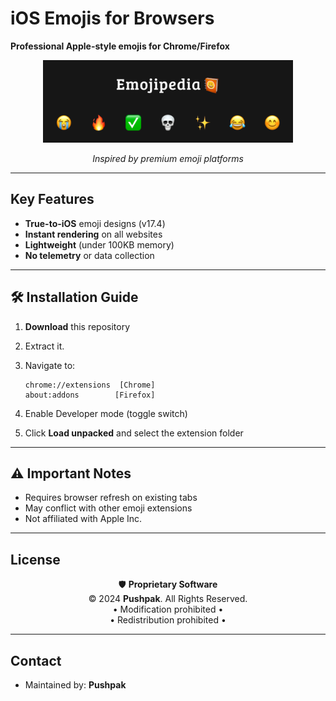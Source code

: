 #  iOS Emojis for Browsers  

**Professional Apple-style emojis for Chrome/Firefox**  

<div align="center">
  <img src="image.png" width="400" alt="Emoji Preview">
  
  *Inspired by premium emoji platforms*  
</div>

---

##  Key Features
- **True-to-iOS** emoji designs (v17.4)
- **Instant rendering** on all websites
- **Lightweight** (under 100KB memory)
- **No telemetry** or data collection

---

## 🛠 Installation Guide
1. **Download** this repository

2. Extract it.
3. Navigate to:
   ```
   chrome://extensions  [Chrome]
   about:addons        [Firefox]
   ```
4. Enable Developer mode (toggle switch)
5. Click **Load unpacked** and select the extension folder

---

## ⚠️ Important Notes
- Requires browser refresh on existing tabs
- May conflict with other emoji extensions
- Not affiliated with Apple Inc.

---

##  License
<div align="center">

🛡️ **Proprietary Software**  
© 2024 **Pushpak**. All Rights Reserved.  
• Modification prohibited •  
• Redistribution prohibited •  

</div>

---

##  Contact
-  Maintained by: **Pushpak**
